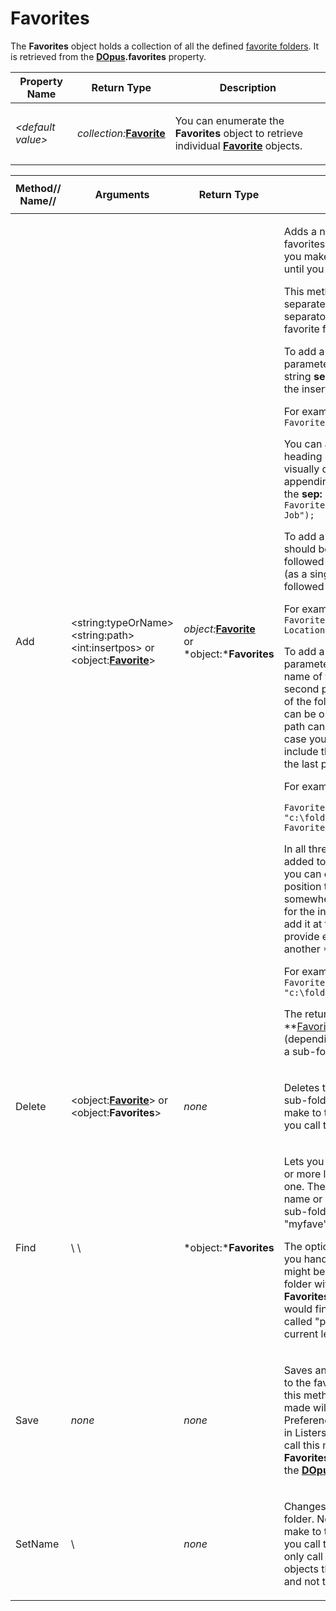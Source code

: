 # Favorites

The **Favorites** object holds a collection of all the defined [favorite folders](/Manual/basic_concepts/the_lister/navigation/favorites.md). It is retrieved from the **[DOpus](dopus.md).favorites** property.

<table>
<thead><tr><th>
Property Name</th><th>
Return Type</th><th>
Description
</th></tr></thead><tbody><tr><td>

*\<default value\>*</td><td>

*collection:***[Favorite](favorite.md)**</td><td>

You can enumerate the **Favorites** object to retrieve individual **[Favorite](favorite.md)** objects.
</td></tr></tbody>
</table>

<table>
<thead><tr><th>
Method// Name//</th><th>

**Arguments**</th><th>
Return Type</th><th>
Description
</th></tr></thead><tbody><tr><td>
Add</td><td>

\<string:typeOrName\>  
\<string:path\>  
\<int:insertpos\> or  
\<object:**[Favorite](favorite.md)**\></td><td>

*object:***[Favorite](favorite.md)**  
or *object:***Favorites**</td><td>

Adds a new favorite folder to the favorites list. Note that changes you make to the list are not saved until you call the **Save** method.

This method performs three separate functions; it can add a separator, a sub-folder or a favorite folder. 

To add a separator, the parameters should be the type string **sep**, optionally followed by the insertion position (see below).

For example, `Favorites.Add("sep");`

You can also make the separator a heading (i.e. a label that appears visually different to other items) by appending the heading name to the **sep:** prefix. For example, `Favorites.Add("sep:Current Job");`

To add a folder, the first parameter should be the string **folder:** followed by the name of the folder (as a single parameter), optionally followed by the insertion position.

For example, `Favorites.Add("folder:Picture Locations");`

To add a new favorite, the first parameter can optionally be the name of the favorite, and the second parameter can be the path of the folder to add, or the name can be omitted and only the path can be provided. In either case you can optionally include the insertion position as the last parameter.

For example,

    Favorites.Add("myfave", "c:\folder\path");
    Favorites.Add("c:\folder\path");

In all three cases the new item is added to the end by default, but you can optionally specify a position to insert the item somewhere else. E.g. specifying **0** for the insertion position would add it at the top of the list. You can provide either a number or another **[Favorite](favorite.md)**object.

For example, `Favorites.Add("myfave", "c:\folder\path", 0);`

The return value is either a **[Favorite](favorite.md)**or a **Favorites** object (depending on whether you added a sub-folder or a favorite folder).
</td></tr><tr><td>
Delete</td><td>

\<object:**[Favorite](favorite.md)**\> or  
\<object:**Favorites**\></td><td>

*none*</td><td>

Deletes the specified favorite or sub-folder. Note that changes you make to the list are not saved until you call the **Save** method.
</td></tr><tr><td>
Find</td><td>
\<string:name\>  
\<int:index\></td><td>

*object:***Favorites**</td><td>

Lets you locate a sub-folder one or more levels below the current one. The **name** parameter is the name or path and name of the sub-folder to look for (e.g. "myfave", "pictures/local", etc).

The optional **index** parameter lets you handle the case when there might be more than one sub-folder with the same name. **Favorites.Find("pictures", 1);** would find the second sub-folder called "pictures" below the current level.
</td></tr><tr><td>
Save</td><td>

*none*</td><td>

*none*</td><td>

Saves any changes you've made to the favorites list. Once you call this method changes you have made will be reflected in Preferences and the favorites list in Listers. Note that you can only call this method on the main "root" **Favorites** object obtained from the **[DOpus](dopus.md).favorites** property
</td></tr><tr><td>
SetName</td><td>
\<string:name\></td><td>

*none*</td><td>

Changes the name of this sub-folder. Note that changes you make to the list are not saved until you call the **Save** method. You can only call this method on **Favorites** objects that refer to sub-folders, and not the main "root" folder.
</td></tr></tbody>
</table>


